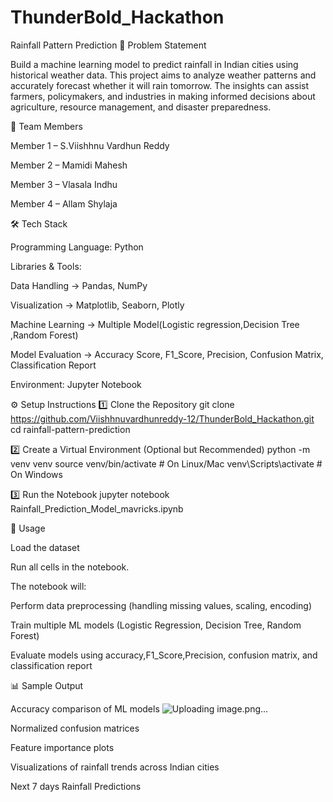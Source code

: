 # ThunderBold_Hackathon

Rainfall Pattern Prediction
📌 Problem Statement

Build a machine learning model to predict rainfall in Indian cities using historical weather data.
This project aims to analyze weather patterns and accurately forecast whether it will rain tomorrow. The insights can assist farmers, policymakers, and industries in making informed decisions about agriculture, resource management, and disaster preparedness.

👥 Team Members

Member 1 – S.Viishhnu Vardhun Reddy

Member 2 – Mamidi Mahesh

Member 3 – Vlasala Indhu

Member 4 – Allam Shylaja

🛠 Tech Stack

Programming Language: Python

Libraries & Tools:

Data Handling → Pandas, NumPy

Visualization → Matplotlib, Seaborn, Plotly

Machine Learning → Multiple Model(Logistic regression,Decision Tree ,Random Forest)

Model Evaluation → Accuracy Score, F1_Score, Precision, Confusion Matrix, Classification Report

Environment: Jupyter Notebook

⚙ Setup Instructions
1️⃣ Clone the Repository
git clone https://github.com/Viishhnuvardhunreddy-12/ThunderBold_Hackathon.git
cd rainfall-pattern-prediction

2️⃣ Create a Virtual Environment (Optional but Recommended)
python -m venv venv
source venv/bin/activate   # On Linux/Mac
venv\Scripts\activate      # On Windows

3️⃣ Run the Notebook
jupyter notebook Rainfall_Prediction_Model_mavricks.ipynb

🚀 Usage

Load the dataset 

Run all cells in the notebook.

The notebook will:

Perform data preprocessing (handling missing values, scaling, encoding)

Train multiple ML models (Logistic Regression, Decision Tree, Random Forest)

Evaluate models using accuracy,F1_Score,Precision, confusion matrix, and classification report


📊 Sample Output

Accuracy comparison of ML models
![Uploading image.png…]()

Normalized confusion matrices

Feature importance plots

Visualizations of rainfall trends across Indian cities

Next 7 days Rainfall Predictions
